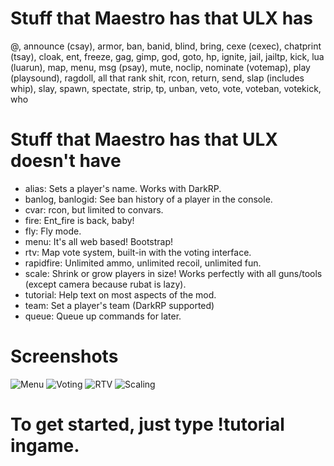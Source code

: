 # Stuff that Maestro has that ULX has
@, announce (csay), armor, ban, banid, blind, bring, cexe (cexec), chatprint (tsay), cloak, ent, freeze, gag, gimp, god, goto, hp, ignite, jail, jailtp, kick, lua (luarun), map, menu, msg (psay), mute, noclip, nominate (votemap), play (playsound), ragdoll, all that rank shit, rcon, return, send, slap (includes whip), slay, spawn, spectate, strip, tp, unban, veto, vote, voteban, votekick, who
# Stuff that Maestro has that ULX doesn't have
 * alias: Sets a player's name. Works with DarkRP.
 * banlog, banlogid: See ban history of a player in the console.
 * cvar: rcon, but limited to convars.
 * fire: Ent_fire is back, baby!
 * fly: Fly mode.
 * menu: It's all web based! Bootstrap!
 * rtv: Map vote system, built-in with the voting interface.
 * rapidfire: Unlimited ammo, unlimited recoil, unlimited fun.
 * scale: Shrink or grow players in size! Works perfectly with all guns/tools (except camera because rubat is lazy).
 * tutorial: Help text on most aspects of the mod.
 * team: Set a player's team (DarkRP supported)
 * queue: Queue up commands for later.
 
# Screenshots
![Menu](http://i.imgur.com/euS8waY.png)
![Voting](http://i.imgur.com/a6fWbNU.png)
![RTV](http://i.imgur.com/7AJIP4e.png)
![Scaling](http://i.imgur.com/P3tPcpn.jpg)

# To get started, just type !tutorial ingame.
